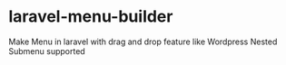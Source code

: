 # laravel-menu-builder
Make Menu in laravel with drag and drop feature like Wordpress Nested Submenu supported
